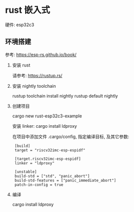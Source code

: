 # rust 嵌入式

硬件: esp32c3

## 环境搭建

参考: https://esp-rs.github.io/book/

1. 安装 rust

    请参考: https://rustup.rs/

2. 安装 nightly toolchain

    rustup toolchain install nightly
    rustup default nightly

3. 创建项目

    cargo new rust-esp32c3-example

    安装 linker:
        cargo install ldproxy

    在项目中添加文件 .cargo/config, 指定编译目标, 及其它参数:

        [build]
        target = "riscv32imc-esp-espidf"

        [target.riscv32imc-esp-espidf]
        linker = "ldproxy"

        [unstable]
        build-std = ["std", "panic_abort"]
        build-std-features = ["panic_immediate_abort"]
        patch-in-config = true


4. 编译
   
   cargo install ldproxy

